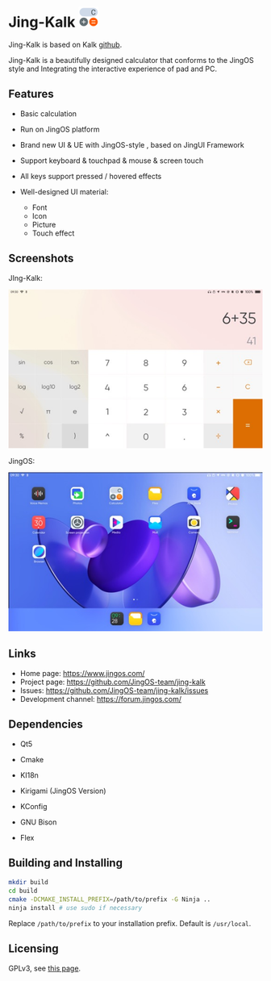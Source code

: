 # Jing-Kalk <img src="jcalculator.png" width="40"/>
Jing-Kalk is based on Kalk [github](https://invent.kde.org/plasma-mobile/kalk).

Jing-Kalk is a beautifully designed calculator that conforms to the JingOS style and Integrating the interactive experience of pad and PC.




## Features
* Basic calculation

* Run on JingOS platform

* Brand new UI & UE with JingOS-style , based on JingUI Framework

* Support keyboard & touchpad & mouse & screen touch

* All keys support pressed / hovered effects

* Well-designed UI material:

  * Font
  * Icon
  * Picture
  * Touch effect
  

## Screenshots

JIng-Kalk:

![](./cal.jpeg)

JingOS:

![](./launcher.jpeg)

## Links
* Home page: https://www.jingos.com/
* Project page: https://github.com/JingOS-team/jing-kalk
* Issues: https://github.com/JingOS-team/jing-kalk/issues
* Development channel: https://forum.jingos.com/



## Dependencies

* Qt5 

* Cmake

* KI18n

* Kirigami (JingOS Version)

* KConfig

* GNU Bison

* Flex

  

## Building and Installing

```sh
mkdir build
cd build
cmake -DCMAKE_INSTALL_PREFIX=/path/to/prefix -G Ninja ..
ninja install # use sudo if necessary
```

Replace `/path/to/prefix` to your installation prefix.
Default is `/usr/local`.

## Licensing
GPLv3, see [this page](https://www.gnu.org/licenses/gpl-3.0.en.html).

